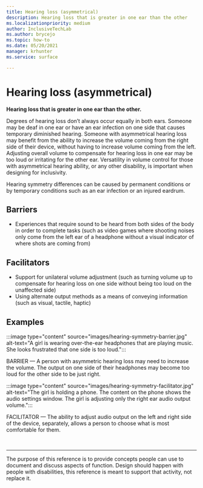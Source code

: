 ```yaml
---
title: Hearing loss (asymmetrical)
description: Hearing loss that is greater in one ear than the other
ms.localizationpriority: medium
author: InclusiveTechLab
ms.author: brycejo 
ms.topic: how-to
ms.date: 05/20/2021
manager: krhunter
ms.service: surface

---
```


# Hearing loss (asymmetrical)

**Hearing loss that is greater in one ear than the other.**

Degrees of hearing loss don’t always occur equally in both ears. Someone may be deaf in one ear or have an ear infection on one side that causes temporary diminished hearing. Someone with asymmetrical hearing loss may benefit from the ability to increase the volume coming from the right side of their device, without having to increase volume coming from the left. Adjusting overall volume to compensate for hearing loss in one ear may be too loud or irritating for the other ear. Versatility in volume control for those with asymmetrical hearing ability, or any other disability, is important when designing for inclusivity.

Hearing symmetry differences can be caused by permanent conditions or by temporary conditions such as an ear infection or an injured eardrum.

## Barriers
* Experiences that require sound to be heard from both sides of the body in order to complete tasks (such as video games where shooting noises only come from the left ear of a headphone without a visual indicator of where shots are coming from)

## Facilitators
* Support for unilateral volume adjustment (such as turning volume up to compensate for hearing loss on one side without being too loud on the unaffected side)​
* Using alternate output methods as a means of conveying information (such as visual, tactile, haptic)


## Examples

:::image type="content" source="images/hearing-symmetry-barrier.jpg" alt-text="A girl is wearing over-the-ear headphones that are playing music. She looks frustrated that one side is too loud.":::

BARRIER — A person with asymmetric hearing loss may need to increase the volume. The output on one side of their headphones may become too loud for the other side to be just right. 


:::image type="content" source="images/hearing-symmetry-facilitator.jpg" alt-text="The girl is holding a phone. The content on the phone shows the audio settings window. The girl is adjusting only the right ear audio output volume.":::

FACILITATOR — The ability to adjust audio output on the left and right side of the device, separately, allows a person to choose what is most comfortable for them. 

&nbsp;

[comment]: # (Footer statement)
___
The purpose of this reference is to provide concepts people can use to document and discuss aspects of function. Design should happen with people with disabilities, this reference is meant to support that activity, not replace it. 